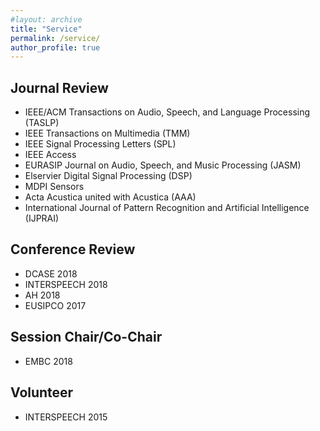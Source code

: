 ```yaml
---
#layout: archive
title: "Service"
permalink: /service/
author_profile: true
---
```


Journal Review
------
* IEEE/ACM Transactions on Audio, Speech, and Language Processing (TASLP)
* IEEE Transactions on Multimedia (TMM)
* IEEE Signal Processing Letters (SPL)
* IEEE Access
* EURASIP Journal on Audio, Speech, and Music Processing (JASM)
* Elservier Digital Signal Processing (DSP)
* MDPI Sensors
* Acta Acustica united with Acustica (AAA)
* International Journal of Pattern Recognition and Artificial Intelligence (IJPRAI)

Conference Review
------
* DCASE 2018
* INTERSPEECH 2018
* AH 2018
* EUSIPCO 2017

Session Chair/Co-Chair
------
* EMBC 2018

Volunteer
------
* INTERSPEECH 2015
